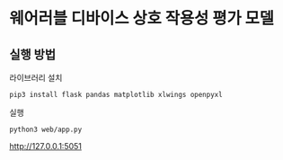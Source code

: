 # 웨어러블 디바이스 상호 작용성 평가 모델

## 실행 방법

라이브러리 설치

```
pip3 install flask pandas matplotlib xlwings openpyxl
```

실행

```
python3 web/app.py
```

http://127.0.0.1:5051

